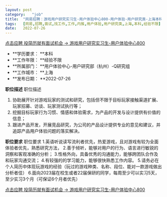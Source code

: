 ```yaml
---
layout:	post
category:	"job"
title:	"网易招聘：游戏用户研究实习生-用户体验中心800-用户体验-用户研究类-上海本科经验不限"
tags:	[网易,招聘,面试,找工作,工作,内推,用户体验,用户研究类,上海,本科,经验不限]
date:	2022-07-26
---
```


[点击应聘 投简历就有面试机会 -> 游戏用户研究实习生-用户体验中心800](http://mobile.bole.netease.com/bole/boleDetail?id=41842&employeeId=346f03c3cda5f04c&key=all)



- **学历要求： **本科
- **工作年限： **经验不限
- **所属部门： **用户体验中心-用户研究部（杭州）-Q研究组
- **工作城市： **上海
- **发布日期： **2022-07-26



**职位描述**
职位描述
1. 协助展开针对游戏玩家的测试和研究，包括但不限于目标玩家接触渠道扩展、玩家招募、访谈、玩家测试执行等；
2. 挖掘目标玩家行为习惯、情感和体验需求，为产品的开发与设计提供有价值的信息；
3. 跟进产品开发，开展竞品研究，为公司的产品设计提供专业的意见和建议，并追踪产品用户体验问题的落实解决。



**职位要求**
职位要求
1.英语听说读写流利者优先，热爱游戏，且对游戏有较为全面体验者优先，熟悉研究方法，
2.善于倾听，能够对用户的行为、语言进行敏锐的洞察和客观准确的分析；
3.性格外向，具备优秀的沟通能力，能够跨团队合作及和玩家沟通交流；
4.有较强的的学习能力，能够很快熟悉工作内容。
5.请务必在个人简历中体现玩游戏的经验（玩过的游戏种类、名称、段位、能对一款游戏做出分析者佳）
6.面向2023届在校生或者22届保研的同学，每周至少可以实习5天，至少实习3个月（可保证6个月者优先）



[点击应聘 投简历就有面试机会 -> 游戏用户研究实习生-用户体验中心800](http://mobile.bole.netease.com/bole/boleDetail?id=41842&employeeId=346f03c3cda5f04c&key=all)